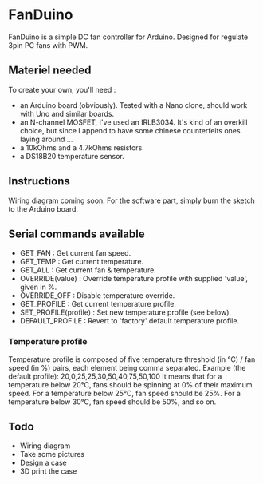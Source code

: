 # FanDuino

FanDuino is a simple DC fan controller for Arduino.
Designed for regulate 3pin PC fans with PWM.

## Materiel needed

To create your own, you'll need :
- an Arduino board (obviously). Tested with a Nano clone, should work with Uno and similar boards.
- an N-channel MOSFET, I've used an IRLB3034. It's kind of an overkill choice, but since I append to have some chinese counterfeits ones laying around ...
- a 10kOhms and a 4.7kOhms resistors.
- a DS18B20 temperature sensor.

## Instructions 

Wiring diagram coming soon.
For the software part, simply burn the sketch to the Arduino board.

## Serial commands available

- GET_FAN : Get current fan speed.
- GET_TEMP : Get current temperature.
- GET_ALL : Get current fan & temperature.
- OVERRIDE(value) : Override temperature profile with supplied 'value', given in %.
- OVERRIDE_OFF : Disable temperature override.
- GET_PROFILE : Get current temperature profile.
- SET_PROFILE(profile) : Set new temperature profile (see below).
- DEFAULT_PROFILE : Revert to 'factory' default temperature profile.

### Temperature profile

Temperature profile is composed of five temperature threshold (in °C) / fan speed (in %) pairs, each element being comma separated.
Example (the default profile): 20,0,25,25,30,50,40,75,50,100
It means that for a temperature below 20°C, fans should be spinning at 0% of their maximum speed. For a temperature below 25°C, fan speed should be 25%. For a temperature below 30°C, fan speed should be 50%, and so on.

## Todo

- Wiring diagram
- Take some pictures
- Design a case
- 3D print the case
